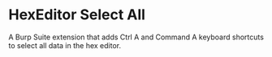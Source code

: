 # HexEditor Select All

A Burp Suite extension that adds Ctrl A and Command A keyboard shortcuts to select all data in the hex editor.
